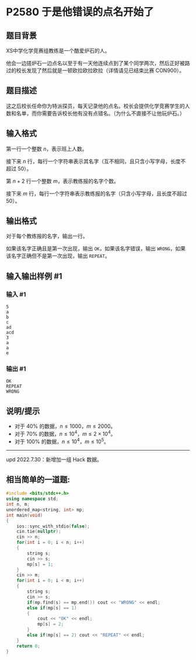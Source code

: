 # P2580 于是他错误的点名开始了

## 题目背景

XS中学化学竞赛组教练是一个酷爱炉石的人。

他会一边搓炉石一边点名以至于有一天他连续点到了某个同学两次，然后正好被路过的校长发现了然后就是一顿欧拉欧拉欧拉（详情请见已结束比赛 CON900）。

## 题目描述

这之后校长任命你为特派探员，每天记录他的点名。校长会提供化学竞赛学生的人数和名单，而你需要告诉校长他有没有点错名。（为什么不直接不让他玩炉石。）

## 输入格式

第一行一个整数 $n$，表示班上人数。

接下来 $n$ 行，每行一个字符串表示其名字（互不相同，且只含小写字母，长度不超过 $50$）。

第 $n+2$ 行一个整数 $m$，表示教练报的名字个数。

接下来 $m$ 行，每行一个字符串表示教练报的名字（只含小写字母，且长度不超过 $50$）。

## 输出格式

对于每个教练报的名字，输出一行。

如果该名字正确且是第一次出现，输出 `OK`，如果该名字错误，输出 `WRONG`，如果该名字正确但不是第一次出现，输出 `REPEAT`。

## 输入输出样例 #1

### 输入 #1

```
5  
a
b
c
ad
acd
3
a
a
e
```

### 输出 #1

```
OK
REPEAT
WRONG
```

## 说明/提示

- 对于 $40\%$ 的数据，$n\le 1000$，$m\le 2000$。
- 对于 $70\%$ 的数据，$n\le 10^4$，$m\le 2\times 10^4$。
- 对于 $100\%$ 的数据，$n\le 10^4$，$m≤10^5$。

---

$\text{upd 2022.7.30}$：新增加一组 Hack 数据。

## 相当简单的一道题:
```cpp
#include <bits/stdc++.h>
using namespace std;
int n, m;
unordered_map<string, int> mp;
int main(void)
{
    ios::sync_with_stdio(false);
    cin.tie(nullptr);
    cin >> n;
    for(int i = 0; i < n; i++)
    {
        string s;
        cin >> s;
        mp[s] = 1;
    }
    cin >> m;
    for(int i = 0; i < m; i++)
    {
        string s;
        cin >> s;
        if(mp.find(s) == mp.end()) cout << "WRONG" << endl;
        else if(mp[s] == 1)
        {
            cout << "OK" << endl;
            mp[s] = 2;
        }
        else if(mp[s] == 2) cout << "REPEAT" << endl;
    }
    return 0;
}
```